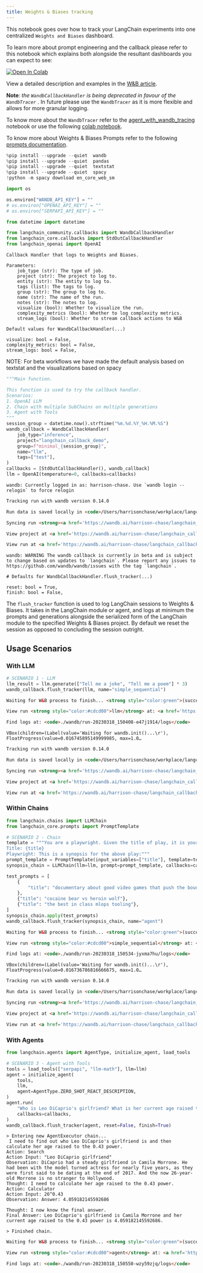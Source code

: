 ```yaml
---
title: Weights & Biases tracking
---
```


This notebook goes over how to track your LangChain experiments into one centralized `Weights and Biases` dashboard.

To learn more about prompt engineering and the callback please refer to this notebook which explains both alongside the resultant dashboards you can expect to see:

<a href="https://colab.research.google.com/drive/1DXH4beT4HFaRKy_Vm4PoxhXVDRf7Ym8L?usp=sharing" target="_parent"><img src="https://colab.research.google.com/assets/colab-badge.svg" alt="Open In Colab"/></a>

View a detailed description and examples in the [W&B article](https://wandb.ai/a-sh0ts/langchain_callback_demo/reports/Prompt-Engineering-LLMs-with-LangChain-and-W-B--VmlldzozNjk1NTUw#👋-how-to-build-a-callback-in-langchain-for-better-prompt-engineering
).

**Note**: _the `WandbCallbackHandler` is being deprecated in favour of the `WandbTracer`_ . In future please use the `WandbTracer` as it is more flexible and allows for more granular logging.

To know more about the `WandbTracer` refer to the [agent_with_wandb_tracing](/oss/integrations/providers/wandb_tracing) notebook or use the following [colab notebook](http://wandb.me/prompts-quickstart).

To know more about Weights & Biases Prompts refer to the following [prompts documentation](https://docs.wandb.ai/guides/prompts).

```python
%pip install --upgrade --quiet  wandb
%pip install --upgrade --quiet  pandas
%pip install --upgrade --quiet  textstat
%pip install --upgrade --quiet  spacy
!python -m spacy download en_core_web_sm
```

```python
import os

os.environ["WANDB_API_KEY"] = ""
# os.environ["OPENAI_API_KEY"] = ""
# os.environ["SERPAPI_API_KEY"] = ""
```

```python
from datetime import datetime

from langchain_community.callbacks import WandbCallbackHandler
from langchain_core.callbacks import StdOutCallbackHandler
from langchain_openai import OpenAI
```

```
Callback Handler that logs to Weights and Biases.

Parameters:
    job_type (str): The type of job.
    project (str): The project to log to.
    entity (str): The entity to log to.
    tags (list): The tags to log.
    group (str): The group to log to.
    name (str): The name of the run.
    notes (str): The notes to log.
    visualize (bool): Whether to visualize the run.
    complexity_metrics (bool): Whether to log complexity metrics.
    stream_logs (bool): Whether to stream callback actions to W&B
```

```
Default values for WandbCallbackHandler(...)

visualize: bool = False,
complexity_metrics: bool = False,
stream_logs: bool = False,
```

NOTE: For beta workflows we have made the default analysis based on textstat and the visualizations based on spacy

```python
"""Main function.

This function is used to try the callback handler.
Scenarios:
1. OpenAI LLM
2. Chain with multiple SubChains on multiple generations
3. Agent with Tools
"""
session_group = datetime.now().strftime("%m.%d.%Y_%H.%M.%S")
wandb_callback = WandbCallbackHandler(
    job_type="inference",
    project="langchain_callback_demo",
    group=f"minimal_{session_group}",
    name="llm",
    tags=["test"],
)
callbacks = [StdOutCallbackHandler(), wandb_callback]
llm = OpenAI(temperature=0, callbacks=callbacks)
```

```output
wandb: Currently logged in as: harrison-chase. Use `wandb login --relogin` to force relogin
```

```html
Tracking run with wandb version 0.14.0 
```

```html
Run data is saved locally in <code>/Users/harrisonchase/workplace/langchain/docs/ecosystem/wandb/run-20230318_150408-e47j1914</code> 
```

```html
Syncing run <strong><a href='https://wandb.ai/harrison-chase/langchain_callback_demo/runs/e47j1914' target="_blank">llm</a></strong> to <a href='https://wandb.ai/harrison-chase/langchain_callback_demo' target="_blank">Weights & Biases</a> (<a href='https://wandb.me/run' target="_blank">docs</a>)<br/> 
```

```html
View project at <a href='https://wandb.ai/harrison-chase/langchain_callback_demo' target="_blank">https://wandb.ai/harrison-chase/langchain_callback_demo</a> 
```

```html
View run at <a href='https://wandb.ai/harrison-chase/langchain_callback_demo/runs/e47j1914' target="_blank">https://wandb.ai/harrison-chase/langchain_callback_demo/runs/e47j1914</a> 
```

```output
wandb: WARNING The wandb callback is currently in beta and is subject to change based on updates to `langchain`. Please report any issues to https://github.com/wandb/wandb/issues with the tag `langchain`.
```

```
# Defaults for WandbCallbackHandler.flush_tracker(...)

reset: bool = True,
finish: bool = False,
```

The `flush_tracker` function is used to log LangChain sessions to Weights & Biases. It takes in the LangChain module or agent, and logs at minimum the prompts and generations alongside the serialized form of the LangChain module to the specified Weights & Biases project. By default we reset the session as opposed to concluding the session outright.

## Usage Scenarios

### With LLM

```python
# SCENARIO 1 - LLM
llm_result = llm.generate(["Tell me a joke", "Tell me a poem"] * 3)
wandb_callback.flush_tracker(llm, name="simple_sequential")
```

```html
Waiting for W&B process to finish... <strong style="color:green">(success).</strong> 
```

```html
View run <strong style="color:#cdcd00">llm</strong> at: <a href='https://wandb.ai/harrison-chase/langchain_callback_demo/runs/e47j1914' target="_blank">https://wandb.ai/harrison-chase/langchain_callback_demo/runs/e47j1914</a><br/>Synced 5 W&B file(s), 2 media file(s), 5 artifact file(s) and 0 other file(s) 
```

```html
Find logs at: <code>./wandb/run-20230318_150408-e47j1914/logs</code> 
```

```output
VBox(children=(Label(value='Waiting for wandb.init()...\r'), FloatProgress(value=0.016745895149999985, max=1.0…
```

```html
Tracking run with wandb version 0.14.0 
```

```html
Run data is saved locally in <code>/Users/harrisonchase/workplace/langchain/docs/ecosystem/wandb/run-20230318_150534-jyxma7hu</code> 
```

```html
Syncing run <strong><a href='https://wandb.ai/harrison-chase/langchain_callback_demo/runs/jyxma7hu' target="_blank">simple_sequential</a></strong> to <a href='https://wandb.ai/harrison-chase/langchain_callback_demo' target="_blank">Weights & Biases</a> (<a href='https://wandb.me/run' target="_blank">docs</a>)<br/> 
```

```html
View project at <a href='https://wandb.ai/harrison-chase/langchain_callback_demo' target="_blank">https://wandb.ai/harrison-chase/langchain_callback_demo</a> 
```

```html
View run at <a href='https://wandb.ai/harrison-chase/langchain_callback_demo/runs/jyxma7hu' target="_blank">https://wandb.ai/harrison-chase/langchain_callback_demo/runs/jyxma7hu</a> 
```

### Within Chains

```python
from langchain.chains import LLMChain
from langchain_core.prompts import PromptTemplate
```

```python
# SCENARIO 2 - Chain
template = """You are a playwright. Given the title of play, it is your job to write a synopsis for that title.
Title: {title}
Playwright: This is a synopsis for the above play:"""
prompt_template = PromptTemplate(input_variables=["title"], template=template)
synopsis_chain = LLMChain(llm=llm, prompt=prompt_template, callbacks=callbacks)

test_prompts = [
    {
        "title": "documentary about good video games that push the boundary of game design"
    },
    {"title": "cocaine bear vs heroin wolf"},
    {"title": "the best in class mlops tooling"},
]
synopsis_chain.apply(test_prompts)
wandb_callback.flush_tracker(synopsis_chain, name="agent")
```

```html
Waiting for W&B process to finish... <strong style="color:green">(success).</strong> 
```

```html
View run <strong style="color:#cdcd00">simple_sequential</strong> at: <a href='https://wandb.ai/harrison-chase/langchain_callback_demo/runs/jyxma7hu' target="_blank">https://wandb.ai/harrison-chase/langchain_callback_demo/runs/jyxma7hu</a><br/>Synced 4 W&B file(s), 2 media file(s), 6 artifact file(s) and 0 other file(s) 
```

```html
Find logs at: <code>./wandb/run-20230318_150534-jyxma7hu/logs</code> 
```

```output
VBox(children=(Label(value='Waiting for wandb.init()...\r'), FloatProgress(value=0.016736786816666675, max=1.0…
```

```html
Tracking run with wandb version 0.14.0 
```

```html
Run data is saved locally in <code>/Users/harrisonchase/workplace/langchain/docs/ecosystem/wandb/run-20230318_150550-wzy59zjq</code> 
```

```html
Syncing run <strong><a href='https://wandb.ai/harrison-chase/langchain_callback_demo/runs/wzy59zjq' target="_blank">agent</a></strong> to <a href='https://wandb.ai/harrison-chase/langchain_callback_demo' target="_blank">Weights & Biases</a> (<a href='https://wandb.me/run' target="_blank">docs</a>)<br/> 
```

```html
View project at <a href='https://wandb.ai/harrison-chase/langchain_callback_demo' target="_blank">https://wandb.ai/harrison-chase/langchain_callback_demo</a> 
```

```html
View run at <a href='https://wandb.ai/harrison-chase/langchain_callback_demo/runs/wzy59zjq' target="_blank">https://wandb.ai/harrison-chase/langchain_callback_demo/runs/wzy59zjq</a> 
```

### With Agents

```python
from langchain.agents import AgentType, initialize_agent, load_tools
```

```python
# SCENARIO 3 - Agent with Tools
tools = load_tools(["serpapi", "llm-math"], llm=llm)
agent = initialize_agent(
    tools,
    llm,
    agent=AgentType.ZERO_SHOT_REACT_DESCRIPTION,
)
agent.run(
    "Who is Leo DiCaprio's girlfriend? What is her current age raised to the 0.43 power?",
    callbacks=callbacks,
)
wandb_callback.flush_tracker(agent, reset=False, finish=True)
```

```output
> Entering new AgentExecutor chain...
 I need to find out who Leo DiCaprio's girlfriend is and then calculate her age raised to the 0.43 power.
Action: Search
Action Input: "Leo DiCaprio girlfriend"
Observation: DiCaprio had a steady girlfriend in Camila Morrone. He had been with the model turned actress for nearly five years, as they were first said to be dating at the end of 2017. And the now 26-year-old Morrone is no stranger to Hollywood.
Thought: I need to calculate her age raised to the 0.43 power.
Action: Calculator
Action Input: 26^0.43
Observation: Answer: 4.059182145592686

Thought: I now know the final answer.
Final Answer: Leo DiCaprio's girlfriend is Camila Morrone and her current age raised to the 0.43 power is 4.059182145592686.

> Finished chain.
```

```html
Waiting for W&B process to finish... <strong style="color:green">(success).</strong> 
```

```html
View run <strong style="color:#cdcd00">agent</strong> at: <a href='https://wandb.ai/harrison-chase/langchain_callback_demo/runs/wzy59zjq' target="_blank">https://wandb.ai/harrison-chase/langchain_callback_demo/runs/wzy59zjq</a><br/>Synced 5 W&B file(s), 2 media file(s), 7 artifact file(s) and 0 other file(s) 
```

```html
Find logs at: <code>./wandb/run-20230318_150550-wzy59zjq/logs</code> 
```

```python

```
